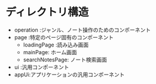 # ディレクトリ構造

* operation :ジャンル、ノート操作のためのコンポーネント 
* page :特定のページ固有のコンポーネント
  * loadingPage :読み込み画面
  * mainPage: ホーム画面
  * searchNotesPage: ノート検索画面
* ui :汎用コンポーネント
* appUi:アプリケーションの汎用コンポーネント